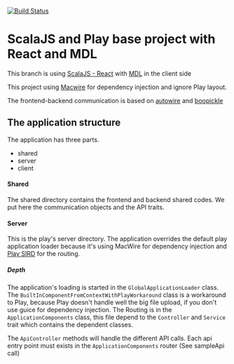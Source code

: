 [![Build Status](https://travis-ci.org/b0c1/scalajs-play-core-react.svg)](https://travis-ci.org/b0c1/scalajs-play-core-react)

# ScalaJS and Play base project with React and MDL

This branch is using [ScalaJS - React](https://github.com/japgolly/scalajs-react) with [MDL](http://www.getmdl.io/) in the client side

This project using [Macwire](https://github.com/adamw/macwire) for dependency injection and ignore Play layout.

The frontend-backend communication is based on [autowire](https://github.com/lihaoyi/autowire) and [boopickle](https://github.com/ochrons/boopickle)

## The application structure

The application has three parts.

* shared
* server
* client

#### Shared

The shared directory contains the frontend and backend shared codes. We put here the communication objects and the API traits.

#### Server

This is the play's server directory. The application overrides the default play application loader because it's using MacWire for dependency injection and [Play SIRD](https://www.playframework.com/documentation/2.4.x/ScalaSirdRouter) for the routing.

##### Depth

The application's loading is started in the `GlobalApplicationLoader` class. The `BuiltInComponentFromContextWithPlayWorkaround` class is a workaround to Play, because Play doesn't handle well the big file upload, if you don't use guice for dependency injection.
The Routing is in the `ApplicationComponents` class, this file depend to the `Controller` and `Service` trait which contains the dependent classes.

The `ApiController` methods will handle the different API calls. Each api entry point must exists in the `ApplicationComponents` router (See sampleApi call)
